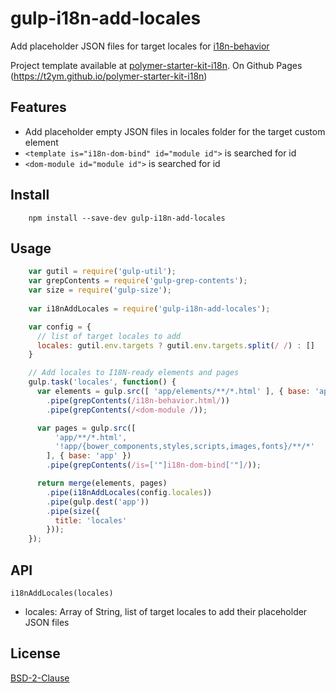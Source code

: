 # gulp-i18n-add-locales

Add placeholder JSON files for target locales for [i18n-behavior](https://github.com/t2ym/i18n-behavior)

Project template available at [polymer-starter-kit-i18n](https://github.com/t2ym/polymer-starter-kit-i18n). On Github Pages (https://t2ym.github.io/polymer-starter-kit-i18n)

## Features

- Add placeholder empty JSON files in locales folder for the target custom element
- `<template is="i18n-dom-bind" id="module id">` is searched for id
- `<dom-module id="module id">` is searched for id

## Install

```
    npm install --save-dev gulp-i18n-add-locales
```

## Usage

```javascript
    var gutil = require('gulp-util');
    var grepContents = require('gulp-grep-contents');
    var size = require('gulp-size');
    
    var i18nAddLocales = require('gulp-i18n-add-locales');

    var config = {
      // list of target locales to add
      locales: gutil.env.targets ? gutil.env.targets.split(/ /) : []
    }

    // Add locales to I18N-ready elements and pages
    gulp.task('locales', function() {
      var elements = gulp.src([ 'app/elements/**/*.html' ], { base: 'app' })
        .pipe(grepContents(/i18n-behavior.html/))
        .pipe(grepContents(/<dom-module /));

      var pages = gulp.src([
          'app/**/*.html',
          '!app/{bower_components,styles,scripts,images,fonts}/**/*'
        ], { base: 'app' })
        .pipe(grepContents(/is=['"]i18n-dom-bind['"]/));

      return merge(elements, pages)
        .pipe(i18nAddLocales(config.locales))
        .pipe(gulp.dest('app'))
        .pipe(size({
          title: 'locales'
        }));
    });
```

## API

`i18nAddLocales(locales)`

- locales: Array of String, list of target locales to add their placeholder JSON files

## License

[BSD-2-Clause](https://github.com/t2ym/gulp-i18n-add-locales/blob/master/LICENSE.md)
